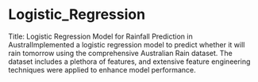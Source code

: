 # Logistic_Regression
Title: Logistic Regression Model for Rainfall Prediction in AustralImplemented a logistic regression model to predict whether it will rain tomorrow using the comprehensive Australian Rain dataset. The dataset includes a plethora of features, and extensive feature engineering techniques were applied to enhance model performance.

